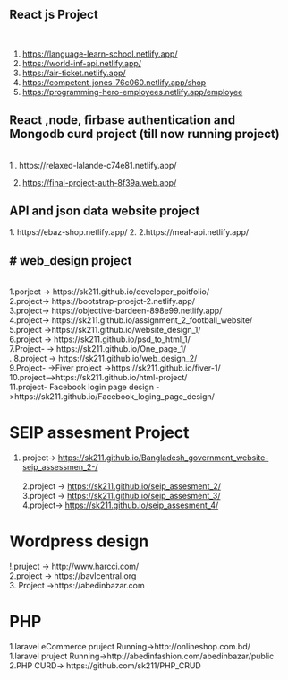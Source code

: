 <h2>React js Project</h2> <br>

1. https://language-learn-school.netlify.app/  <br>
2. https://world-inf-api.netlify.app/ <br>
3. https://air-ticket.netlify.app/ <br>
4. https://competent-jones-76c060.netlify.app/shop <br>
5. https://programming-hero-employees.netlify.app/employee


<h2> React ,node, firbase authentication and Mongodb curd project (till now running project) </h2> <br>
1 . https://relaxed-lalande-c74e81.netlify.app/ <br>

2. https://final-project-auth-8f39a.web.app/

<h2>API and json data website project</h2>
1. https://ebaz-shop.netlify.app/
2. 2.https://meal-api.netlify.app/

<h2># web_design project</h2> <br>
1.porject -> https://sk211.github.io/developer_poitfolio/ <br>
2.project-> https://bootstrap-proejct-2.netlify.app/ <br>
3.project->  https://objective-bardeen-898e99.netlify.app/ <br>
4.project->  https://sk211.github.io/assignment_2_football_website/ <br>
5.project  ->https://sk211.github.io/website_design_1/<br>
6.project -> https://sk211.github.io/psd_to_html_1/<br>
7.Project- -> https://sk211.github.io/One_page_1/ <br>.
8.project -> https://sk211.github.io/web_design_2/<br>
9.Project- ->Fiver project ->https://sk211.github.io/fiver-1/ <br>
10.project-->https://sk211.github.io/html-project/ <br>
11.project- Facebook login page design ->https://sk211.github.io/Facebook_loging_page_design/ <br>


<h1> SEIP assesment Project </h1>

1. project-> https://sk211.github.io/Bangladesh_government_website-seip_assessmen_2-/ <br><br>
2.project -> https://sk211.github.io/seip_assesment_2/<br>
3.project -> https://sk211.github.io/seip_assesment_3/<br>
4.project-> https://sk211.github.io/seip_assesment_4/<br>

<h1>Wordpress design </h1>
!.pruject -> http://www.harcci.com/<br>
2.project -> https://bavlcentral.org <br>
3. Project ->https://abedinbazar.com


<h1>PHP</h1>
1.laravel eCommerce pruject Running->http://onlineshop.com.bd/ <br>
1.laravel pruject Running->http://abedinfashion.com/abedinbazar/public <br>
2.PHP CURD-> https://github.com/sk211/PHP_CRUD<br>


